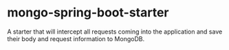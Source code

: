 # mongo-spring-boot-starter
A starter that will intercept all requests coming into the application and save their body and request information to MongoDB.
